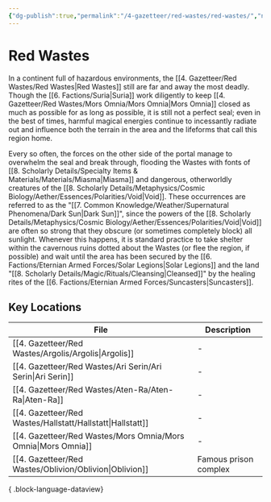 ```yaml
---
{"dg-publish":true,"permalink":"/4-gazetteer/red-wastes/red-wastes/","noteIcon":""}
---
```


# Red Wastes

In a continent full of hazardous environments, the [[4. Gazetteer/Red Wastes/Red Wastes\|Red Wastes]] still are far and away the most deadly. Though the [[6. Factions/Suria\|Suria]] work diligently to keep [[4. Gazetteer/Red Wastes/Mors Omnia/Mors Omnia\|Mors Omnia]] closed as much as possible for as long as possible, it is still not a perfect seal; even in the best of times, harmful magical energies continue to incessantly radiate out and influence both the terrain in the area and the lifeforms that call this region home. 

Every so often, the forces on the other side of the portal manage to overwhelm the seal and break through, flooding the Wastes with fonts of [[8. Scholarly Details/Specialty Items & Materials/Materials/Miasma\|Miasma]] and dangerous, otherworldly creatures of the [[8. Scholarly Details/Metaphysics/Cosmic Biology/Aether/Essences/Polarities/Void\|Void]]. These occurrences are referred to as the "[[7. Common Knowledge/Weather/Supernatural Phenomena/Dark Sun\|Dark Sun]]", since the powers of the [[8. Scholarly Details/Metaphysics/Cosmic Biology/Aether/Essences/Polarities/Void\|Void]] are often so strong that they obscure (or sometimes completely block) all sunlight. Whenever this happens, it is standard practice to take shelter within the cavernous ruins dotted about the Wastes (or flee the region, if possible) and wait until the area has been secured by the [[6. Factions/Eternian Armed Forces/Solar Legions\|Solar Legions]] and the land "[[8. Scholarly Details/Magic/Rituals/Cleansing\|Cleansed]]" by the healing rites of the [[6. Factions/Eternian Armed Forces/Suncasters\|Suncasters]].

## Key Locations 

| File                                                             | Description           |
| ---------------------------------------------------------------- | --------------------- |
| [[4. Gazetteer/Red Wastes/Argolis/Argolis\|Argolis]]          | \-                    |
| [[4. Gazetteer/Red Wastes/Ari Serin/Ari Serin\|Ari Serin]]    | \-                    |
| [[4. Gazetteer/Red Wastes/Aten-Ra/Aten-Ra\|Aten-Ra]]          | \-                    |
| [[4. Gazetteer/Red Wastes/Hallstatt/Hallstatt\|Hallstatt]]    | \-                    |
| [[4. Gazetteer/Red Wastes/Mors Omnia/Mors Omnia\|Mors Omnia]] | \-                    |
| [[4. Gazetteer/Red Wastes/Oblivion/Oblivion\|Oblivion]]       | Famous prison complex |

{ .block-language-dataview}